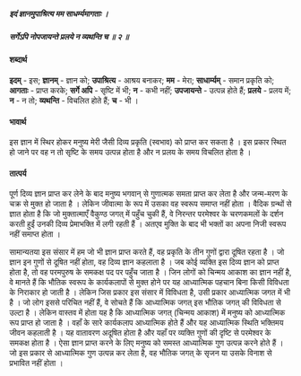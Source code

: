 ##### इदं ज्ञानमुपाश्रित्य मम साधर्म्यमागताः ।
##### सर्गेऽपि नोपजायन्ते प्रलये न व्यथन्ति च ॥ २ ॥

#### शब्दार्थ

**इदम्** - इस; **ज्ञानम्** - ज्ञान को; **उपाश्रित्य** - आश्रय बनाकर; **मम** - मेरा; **साधार्म्यम्** - समान प्रकृति को; **आगताः** - प्राप्त करके; **सर्गे अपि** - सृष्टि में भी; **न** - कभी नहीं; **उपजायन्ते** - उत्पन्न होते हैं; **प्रलये** - प्रलय में; **न** - न तो; **व्यथन्ति** - विचलित होते हैं; **च** - भी ।

#### भावार्थ

इस ज्ञान में स्थिर होकर मनुष्य मेरी जैसी दिव्य प्रकृति (स्वभाव) को प्राप्त कर सकता है । इस प्रकार स्थित हो जाने पर वह न तो सृष्टि के समय उत्पन्न होता है और न प्रलय के समय विचलित होता है ।

#### तात्पर्य

पूर्ण दिव्य ज्ञान प्राप्त कर लेने के बाद मनुष्य भगवान् से गुणात्मक समता प्राप्त कर लेता है और जन्म-मरण के चक्र से मुक्त हो जाता है । लेकिन जीवात्मा के रूप में उसका वह स्वरूप समाप्त नहीं होता । वैदिक ग्रन्थों से ज्ञात होता है कि जो मुक्तात्माएँ वैकुण्ठ जगत् में पहुँच चुकी हैं, वे निरन्तर परमेश्वर के चरणकमलों के दर्शन करती हुईं उनकी दिव्य प्रेमाभक्ति में लगी रहती हैं । अतएव मुक्ति के बाद भी भक्तों का अपना निजी स्वरूप नहीं समाप्त होता ।

सामान्यतया इस संसार में हम जो भी ज्ञान प्राप्त करते हैं, वह प्रकृति के तीन गुणों द्वारा दूषित रहता है । जो ज्ञान इन गुणों से दूषित नहीं होता, वह दिव्य ज्ञान कहलाता है । जब कोई व्यक्ति इस दिव्य ज्ञान को प्राप्त होता है, तो वह परमपुरुष के समकक्ष पद पर पहुँच जाता है । जिन लोगों को चिन्मय आकाश का ज्ञान नहीं है, वे मानते हैं कि भौतिक स्वरूप के कार्यकलापों से मुक्त होने पर यह आध्यात्मिक पहचान बिना किसी विविधता के निराकार हो जाती है । लेकिन जिस प्रकार इस संसार में विविधता है, उसी प्रकार आध्यात्मिक जगत में भी है । जो लोग इससे परिचित नहीं हैं, वे सोचते हैं कि आध्यात्मिक जगत् इस भौतिक जगत् की विविधता से उल्टा है । लेकिन वास्तव में होता यह है कि आध्यात्मिक जगत् (चिन्मय आकाश) में मनुष्य को आध्यात्मिक रूप प्राप्त हो जाता है । वहाँ के सारे कार्यकलाप आध्यात्मिक होते हैं और यह आध्यात्मिक स्थिति भक्तिमय जीवन कहलाती है । यह वातावरण अदूषित होता है और यहाँ पर व्यक्ति गुणों की दृष्टि से परमेश्वर के समकक्ष होता है । ऐसा ज्ञान प्राप्त करने के लिए मनुष्य को समस्त आध्यात्मिक गुण उत्पन्न करने होते हैं । जो इस प्रकार से आध्यात्मिक गुण उत्पन्न कर लेता है, वह भौतिक जगत् के सृजन या उसके विनाश से प्रभावित नहीं होता ।